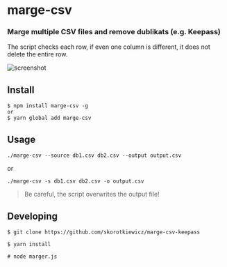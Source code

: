 # marge-csv

### Marge multiple CSV files and remove dublikats (e.g. Keepass)

The script checks each row, if even one column is different, it does not delete the entire row.

![screenshot](https://i.imgur.com/gDQVrwG.png)

## Install

```
$ npm install marge-csv -g
or
$ yarn global add marge-csv
```

## Usage

```
./marge-csv --source db1.csv db2.csv --output output.csv
```

or

```
./marge-csv -s db1.csv db2.csv -o output.csv
```

> Be careful, the script overwrites the output file!

## Developing

```
$ git clone https://github.com/skorotkiewicz/marge-csv-keepass

$ yarn install

# node marger.js
```
